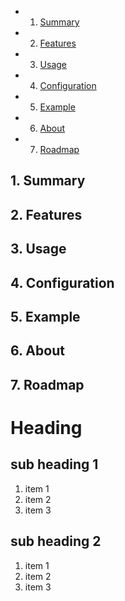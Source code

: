 <!-- vscode-markdown-toc -->
* 1. [Summary](#Summary)
* 2. [Features](#Features)
* 3. [Usage](#Usage)
* 4. [Configuration](#Configuration)
* 5. [Example](#Example)
* 6. [About](#About)
* 7. [Roadmap](#Roadmap)

<!-- vscode-markdown-toc-config
	numbering=true
	autoSave=true
	/vscode-markdown-toc-config -->
<!-- /vscode-markdown-toc -->

##  1. <a name='Summary'></a>Summary 
##  2. <a name='Features'></a>Features 
##  3. <a name='Usage'></a>Usage
##  4. <a name='Configuration'></a>Configuration 
##  5. <a name='Example'></a>Example 
##  6. <a name='About'></a>About
##  7. <a name='Roadmap'></a>Roadmap


# Heading

## sub heading 1

1. item 1
2. item 2
3. item 3

## sub heading 2

1. item 1
2. item 2
3. item 3

